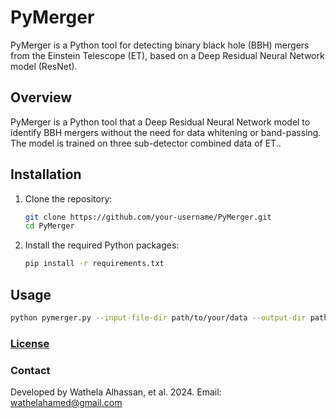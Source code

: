 # PyMerger

PyMerger is a Python tool for detecting binary black hole (BBH) mergers from the Einstein
Telescope (ET), based on a Deep Residual Neural Network model (ResNet).

## Overview

PyMerger is a Python tool that a Deep Residual Neural Network model to identify BBH mergers without the need for data whitening or band-passing. The model is trained on three sub-detector combined data of ET..

## Installation

1. Clone the repository:
   ```sh
   git clone https://github.com/your-username/PyMerger.git
   cd PyMerger

2. Install the required Python packages:
   ```sh
   pip install -r requirements.txt 
## Usage
  ```sh
  python pymerger.py --input-file-dir path/to/your/data --output-dir path/to/save/results
```
### [License](LICENSE)

### Contact
Developed by Wathela Alhassan, et al. 2024.
Email: wathelahamed@gmail.com
